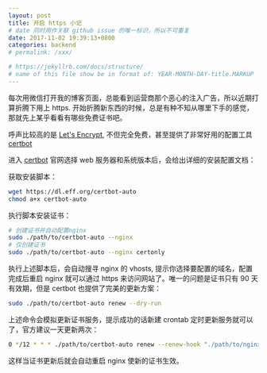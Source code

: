 ```yaml
---
layout: post
title: 开启 https 小记
# date 同时用作关联 github issue 的唯一标识，所以不可重复
date: 2017-11-02 19:39:13+0800
categories: backend
# permalink: /xxx/

# https://jekyllrb.com/docs/structure/
# name of this file show be in format of: YEAR-MONTH-DAY-title.MARKUP
---
```



每次用微信打开我的博客页面，总能看到运营商那个恶心的注入广告，所以近期打算折腾下用上 https. 开始折腾新东西的时候，总是有种不知从哪里下手的感觉，那就先上某乎看看有哪些免费证书吧。  

呼声比较高的是 [Let's Encrypt](https://letsencrypt.org/), 不但完全免费，甚至提供了非常好用的配置工具 [certbot](https://certbot.eff.org/)  

进入 [certbot](https://certbot.eff.org/) 官网选择 web 服务器和系统版本后，会给出详细的安装配置文档：  

获取安装脚本：  

```bash
wget https://dl.eff.org/certbot-auto
chmod a+x certbot-auto
```

执行脚本安装证书：  

```bash
# 创建证书并自动配置nginx
sudo ./path/to/certbot-auto --nginx
# 仅创建证书
sudo ./path/to/certbot-auto --nginx certonly
```

执行上述脚本后，会自动搜寻 nginx 的 vhosts, 提示你选择要配置的域名，配置完成后重启 nginx 就可以通过 https 来访问网站了。唯一的问题是证书只有 90 天有效期，但是 certbot 也提供了完美的更新方案：  

```bash
sudo ./path/to/certbot-auto renew --dry-run
```

上述命令会模拟更新证书服务，提示成功的话新建 crontab 定时更新服务就可以了，官方建议一天更新两次：  

```bash
0 */12 * * * ./path/to/certbot-auto renew --renew-hook "./path/to/nginx -s reload"
```

这样当证书更新后就会自动重启 nginx 使新的证书生效。  

